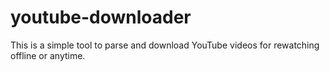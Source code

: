 # youtube-downloader
This is a simple tool to parse and download YouTube videos for rewatching offline or anytime.

